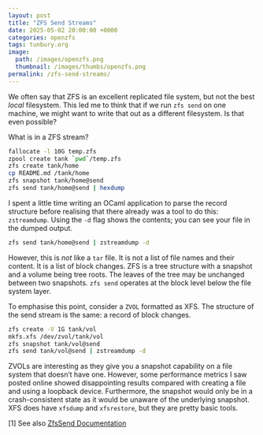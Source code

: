 ```yaml
---
layout: post
title: "ZFS Send Streams"
date: 2025-05-02 20:00:00 +0000
categories: openzfs
tags: tunbury.org
image:
  path: /images/openzfs.png
  thumbnail: /images/thumbs/openzfs.png
permalink: /zfs-send-streams/
---
```


We often say that ZFS is an excellent replicated file system, but not the best _local_ filesystem. This led me to think that if we run `zfs send` on one machine, we might want to write that out as a different filesystem. Is that even possible?

What is in a ZFS stream?

```sh
fallocate -l 10G temp.zfs
zpool create tank `pwd`/temp.zfs 
zfs create tank/home
cp README.md /tank/home
zfs snapshot tank/home@send
zfs send tank/home@send | hexdump
```

I spent a little time writing an OCaml application to parse the record structure before realising that there already was a tool to do this: `zstreamdump`. Using the `-d` flag shows the contents; you can see your file in the dumped output.

```sh
zfs send tank/home@send | zstreamdump -d
```

However, this is _not_ like a `tar` file. It is not a list of file names and their content. It is a list of block changes. ZFS is a tree structure with a snapshot and a volume being tree roots. The leaves of the tree may be unchanged between two snapshots. `zfs send` operates at the block level below the file system layer.

To emphasise this point, consider a `ZVOL` formatted as XFS. The structure of the send stream is the same: a record of block changes.

```sh
zfs create -V 1G tank/vol
mkfs.xfs /dev/zvol/tank/vol
zfs snapshot tank/vol@send
zfs send tank/vol@send | zstreamdump -d
```

ZVOLs are interesting as they give you a snapshot capability on a file system that doesn’t have one. However, some performance metrics I saw posted online showed disappointing results compared with creating a file and using a loopback device. Furthermore, the snapshot would only be in a crash-consistent state as it would be unaware of the underlying snapshot. XFS does have `xfsdump` and `xfsrestore`, but they are pretty basic tools.

[1] See also [ZfsSend Documentation](https://openzfs.org/wiki/Documentation/ZfsSend)
